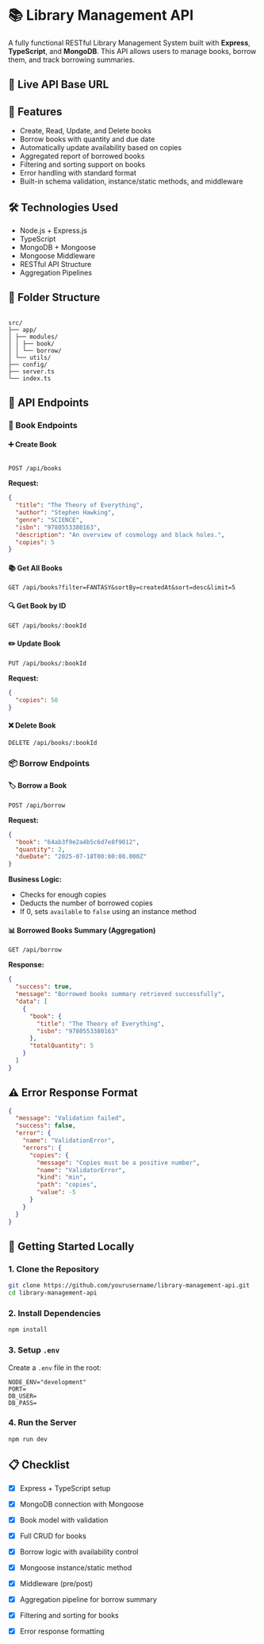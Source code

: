 # 📚 Library Management API
A fully functional RESTful Library Management System built with **Express**, **TypeScript**, and **MongoDB**. This API allows users to manage books, borrow them, and track borrowing summaries.



## 🚀 Live API Base URL


## 🧩 Features

- Create, Read, Update, and Delete books
- Borrow books with quantity and due date
- Automatically update availability based on copies
- Aggregated report of borrowed books
- Filtering and sorting support on books
- Error handling with standard format
- Built-in schema validation, instance/static methods, and middleware



## 🛠️ Technologies Used

- Node.js + Express.js
- TypeScript
- MongoDB + Mongoose
- Mongoose Middleware
- RESTful API Structure
- Aggregation Pipelines


## 📁 Folder Structure

```

src/
├── app/
│ ├── modules/
│ │ ├── book/
│ │ └── borrow/
│ └── utils/
├── config/
├── server.ts
└── index.ts

```

## 🧪 API Endpoints

### 📘 Book Endpoints

#### ➕ Create Book
```

POST /api/books

````
**Request:**
```json
{
  "title": "The Theory of Everything",
  "author": "Stephen Hawking",
  "genre": "SCIENCE",
  "isbn": "9780553380163",
  "description": "An overview of cosmology and black holes.",
  "copies": 5
}
````

#### 📚 Get All Books

```
GET /api/books?filter=FANTASY&sortBy=createdAt&sort=desc&limit=5
```

#### 🔍 Get Book by ID

```
GET /api/books/:bookId
```

#### ✏️ Update Book

```
PUT /api/books/:bookId
```

**Request:**

```json
{
  "copies": 50
}
```

#### ❌ Delete Book

```
DELETE /api/books/:bookId
```


### 📦 Borrow Endpoints

#### 🏷️ Borrow a Book

```
POST /api/borrow
```

**Request:**

```json
{
  "book": "64ab3f9e2a4b5c6d7e8f9012",
  "quantity": 2,
  "dueDate": "2025-07-18T00:00:00.000Z"
}
```

**Business Logic:**

- Checks for enough copies
- Deducts the number of borrowed copies
- If 0, sets `available` to `false` using an instance method

#### 📊 Borrowed Books Summary (Aggregation)

```
GET /api/borrow
```

**Response:**

```json
{
  "success": true,
  "message": "Borrowed books summary retrieved successfully",
  "data": [
    {
      "book": {
        "title": "The Theory of Everything",
        "isbn": "9780553380163"
      },
      "totalQuantity": 5
    }
  ]
}
```

## ⚠️ Error Response Format

```json
{
  "message": "Validation failed",
  "success": false,
  "error": {
    "name": "ValidationError",
    "errors": {
      "copies": {
        "message": "Copies must be a positive number",
        "name": "ValidatorError",
        "kind": "min",
        "path": "copies",
        "value": -5
      }
    }
  }
}
```

## 🧰 Getting Started Locally

### 1. Clone the Repository

```bash
git clone https://github.com/yourusername/library-management-api.git
cd library-management-api
```

### 2. Install Dependencies

```bash
npm install
```

### 3. Setup `.env`

Create a `.env` file in the root:

```env
NODE_ENV="development"
PORT=
DB_USER=
DB_PASS=
```

### 4. Run the Server

```bash
npm run dev
```



## 📋 Checklist
- [x] Express + TypeScript setup
- [x] MongoDB connection with Mongoose
- [x] Book model with validation
- [x] Full CRUD for books
- [x] Borrow logic with availability control
- [x] Mongoose instance/static method
- [x] Middleware (pre/post)
- [x] Aggregation pipeline for borrow summary
- [x] Filtering and sorting for books
- [x] Error response formatting

